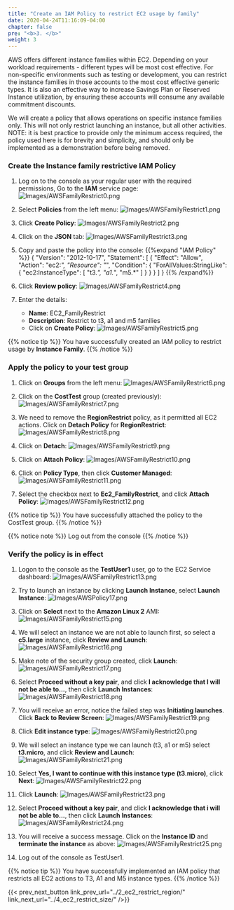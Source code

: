 ```yaml
---
title: "Create an IAM Policy to restrict EC2 usage by family"
date: 2020-04-24T11:16:09-04:00
chapter: false
pre: "<b>3. </b>"
weight: 3
---
```


AWS offers different instance families within EC2. Depending on your workload requirements - different types will be most cost effective. For non-specific environments such as testing or development, you can restrict the instance families in those accounts to the most cost effective generic types. It is also an effective way to increase Savings Plan or Reserved Instance utilization, by ensuring these accounts will consume any available commitment discounts.

We will create a policy that allows operations on specific instance families only. This will not only restrict launching an instance, but all other activities. NOTE: it is best practice to provide only the minimum access required, the policy used here is for brevity and simplicity, and should only be implemented as a demonstration before being removed.

### Create the Instance family restrictive IAM Policy

1. Log on to the console as your regular user with the required permissions, Go to the **IAM** service page:
![Images/AWSFamilyRestrict0.png](/Cost/200_2_Cost_and_Usage_Governance/Images/AWSFamilyRestrict0.png)

2. Select **Policies** from the left menu:
![Images/AWSFamilyRestrict1.png](/Cost/200_2_Cost_and_Usage_Governance/Images/AWSFamilyRestrict1.png)

3. Click **Create Policy**:
![Images/AWSFamilyRestrict2.png](/Cost/200_2_Cost_and_Usage_Governance/Images/AWSFamilyRestrict2.png)

4. Click on the **JSON** tab:
![Images/AWSFamilyRestrict3.png](/Cost/200_2_Cost_and_Usage_Governance/Images/AWSFamilyRestrict3.png)

5. Copy and paste the policy into the console:
{{%expand "IAM Policy" %}}
    {
        "Version": "2012-10-17",
        "Statement": [
            {
                "Effect": "Allow",
                "Action": "ec2:*",
                "Resource": "*",
                "Condition": {
                    "ForAllValues:StringLike": {
                        "ec2:InstanceType": [
                            "t3.*",
                            "a1.*",
                            "m5.*"
                        ]
                    }
                }
            }
        ]
    }
{{% /expand%}}


6. Click **Review policy**:
![Images/AWSFamilyRestrict4.png](/Cost/200_2_Cost_and_Usage_Governance/Images/AWSFamilyRestrict4.png)

7. Enter the details:
    - **Name**: EC2_FamilyRestrict
    - **Description**: Restrict to t3, a1 and m5 families
    -  Click on **Create Policy**:
![Images/AWSFamilyRestrict5.png](/Cost/200_2_Cost_and_Usage_Governance/Images/AWSFamilyRestrict5.png)

{{% notice tip %}}
You have successfully created an IAM policy to restrict usage by **Instance Family**.
{{% /notice %}}


### Apply the policy to your test group

1. Click on **Groups** from the left menu:
![Images/AWSFamilyRestrict6.png](/Cost/200_2_Cost_and_Usage_Governance/Images/AWSFamilyRestrict6.png)

2. Click on the **CostTest** group (created previously):
![Images/AWSFamilyRestrict7.png](/Cost/200_2_Cost_and_Usage_Governance/Images/AWSFamilyRestrict7.png)

3. We need to remove the **RegionRestrict** policy, as it permitted all EC2 actions. Click on **Detach Policy** for **RegionRestrict**:
![Images/AWSFamilyRestrict8.png](/Cost/200_2_Cost_and_Usage_Governance/Images/AWSFamilyRestrict8.png)

4. Click on **Detach**:
![Images/AWSFamilyRestrict9.png](/Cost/200_2_Cost_and_Usage_Governance/Images/AWSFamilyRestrict9.png)

5. Click on **Attach Policy**:
![Images/AWSFamilyRestrict10.png](/Cost/200_2_Cost_and_Usage_Governance/Images/AWSFamilyRestrict10.png)

6. Click on **Policy Type**, then click **Customer Managed**:
![Images/AWSFamilyRestrict11.png](/Cost/200_2_Cost_and_Usage_Governance/Images/AWSFamilyRestrict11.png)

7. Select the checkbox next to **Ec2_FamilyRestrict**, and click **Attach Policy**:
![Images/AWSFamilyRestrict12.png](/Cost/200_2_Cost_and_Usage_Governance/Images/AWSFamilyRestrict12.png)

{{% notice tip %}}
You have successfully attached the policy to the CostTest group.
{{% /notice %}}

{{% notice note %}}
Log out from the console
{{% /notice %}}

### Verify the policy is in effect

1. Logon to the console as the **TestUser1** user, go to the EC2 Service dashboard:
![Images/AWSFamilyRestrict13.png](/Cost/200_2_Cost_and_Usage_Governance/Images/AWSFamilyRestrict13.png)

3. Try to launch an instance by clicking **Launch Instance**, select **Launch Instance**:
![Images/AWSPolicy17.png](/Cost/200_2_Cost_and_Usage_Governance/Images/AWSPolicy17.png)

3. Click on **Select** next to the **Amazon Linux 2** AMI:
![Images/AWSFamilyRestrict15.png](/Cost/200_2_Cost_and_Usage_Governance/Images/AWSFamilyRestrict15.png)

4. We will select an instance we are not able to launch first, so select a **c5.large** instance, click **Review and Launch**:
![Images/AWSFamilyRestrict16.png](/Cost/200_2_Cost_and_Usage_Governance/Images/AWSFamilyRestrict16.png)

5. Make note of the security group created, click **Launch**:
![Images/AWSFamilyRestrict17.png](/Cost/200_2_Cost_and_Usage_Governance/Images/AWSFamilyRestrict17.png)

6. Select **Proceed without a key pair**, and click **I acknowledge that I will not be able to...**, then click **Launch Instances**:
![Images/AWSFamilyRestrict18.png](/Cost/200_2_Cost_and_Usage_Governance/Images/AWSFamilyRestrict18.png)

7. You will receive an error, notice the failed step was **Initiating launches**.  Click **Back to Review Screen**:
![Images/AWSFamilyRestrict19.png](/Cost/200_2_Cost_and_Usage_Governance/Images/AWSFamilyRestrict19.png)

8. Click **Edit instance type**:
![Images/AWSFamilyRestrict20.png](/Cost/200_2_Cost_and_Usage_Governance/Images/AWSFamilyRestrict20.png)

9. We will select an instance type we can launch (t3, a1 or m5) select **t3.micro**, and click **Review and Launch**:
![Images/AWSFamilyRestrict21.png](/Cost/200_2_Cost_and_Usage_Governance/Images/AWSFamilyRestrict21.png)

10. Select **Yes, I want to continue with this instance type (t3.micro)**, click **Next**:
![Images/AWSFamilyRestrict22.png](/Cost/200_2_Cost_and_Usage_Governance/Images/AWSFamilyRestrict22.png)

11. Click **Launch**:
![Images/AWSFamilyRestrict23.png](/Cost/200_2_Cost_and_Usage_Governance/Images/AWSFamilyRestrict23.png)

12. Select **Proceed without a key pair**, and click **I acknowledge that i will not be able to...**, then click **Launch Instances**:
![Images/AWSFamilyRestrict24.png](/Cost/200_2_Cost_and_Usage_Governance/Images/AWSFamilyRestrict24.png)

13. You will receive a success message.  Click on the **Instance ID** and **terminate the instance** as above:
![Images/AWSFamilyRestrict25.png](/Cost/200_2_Cost_and_Usage_Governance/Images/AWSFamilyRestrict25.png)

14. Log out of the console as TestUser1.

{{% notice tip %}}
You have successfully implemented an IAM policy that restricts all EC2 actions to T3, A1 and M5 instance types.
{{% /notice %}}
 

{{< prev_next_button link_prev_url="../2_ec2_restrict_region/" link_next_url="../4_ec2_restrict_size/" />}}

